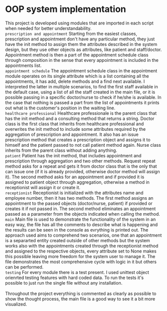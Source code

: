 # OOP system implementation

This project is developed using modules that are imported in each
script when needed for better understandability.
\
`prescription and appointment`
Starting from the easiest classes, prescription and appointment don't have any
particular method, they just have the init method to assign them the attributes described in the system design, but they use other objects as attributes, like patient and staff/doctor. Appointment method is then a part of the appointment schedule class through composition in the sense that every appointment is included in the appointments list.
\
`appointment schedule`
The appointment schedule class in the appointment module operates on its single attribute which is a list containing all the appointments, it has add, delete methods and a find next available. I interpreted the latter in multiple scenarios, to find the first staff available in the default case, using a list of all the staff created in the main file, or it is possible passing in a specific doctor/nurse to check if he/she is available. In the case that nothing is passed a part from the list of appointments it prints out what is the customer's position in the waiting line.
\
`healthcare professional`
Healthcare professionale is the parent class that has the init method and a consulting method that returns a string.
Doctor class is the first class that inherits from healthcare professional and overwrites the init method to include some attributes required by the aggregation of prescription and appointment. It also has an issue prescription method that creates a prescription object and assigns it to himself and the patient passed to not call patient method again.
Nurse class inherits from the parent class without adding anything.
\
`patient`
Patient has the init method, that includes appointment and prescription through aggregation and two other methods. Request repeat method asks for a repeat and gets it from doctor class that is the only that can issue one (if it is already provided, otherwise doctor method will assign it). The second method asks for an appointment and if provided it is assigned to patient object through aggregation, otherwise a method in receptionist will assign it or create it.
\
`receptionist`
Receptionist is initialized with the attributes name and employee number, then it has two methods. The first method assigns an appointment to the passed objects (doctor/nurse, patient) if provided or creates it if not passed in. The second method eliminates an appointment passed as a parameter from the objects indicated when calling the method.
\
`main`
Main file is used to demonstrate the functionality of the system in an easy way, the file has all the comments to describe what is happening and the results can be seen in the console as evrything is printed out. The approach used aims to comprehend two scenarios, one that an appointment is a separarted entity created outside of other methods but the system works also with the appointments created through the receptionist method and assigned to the respective objects, every attribute set to None makes this possible leaving more freedom for the system user to manage it.
The file demonstrates the most comprehensive cycle with logic in it but others can be performed.
\
`testing`
For every module there is a test present. I used unittest object orienrted testing features with hard coded data. To run the tests it's possible to just run the single file without any installation.
\
\
Throughout the project everything is commented as clearly as possible to show the thought process, the main file is a good way to see it a bit more visualized.
